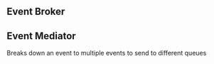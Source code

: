 ## Event Broker

## Event Mediator

Breaks down an event to multiple events to send to different queues 
